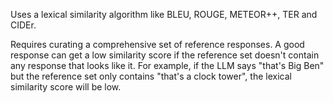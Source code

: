 Uses a lexical similarity algorithm like BLEU, ROUGE, METEOR++, TER and CIDEr.

Requires curating a comprehensive set of reference responses. A good response can get a low similarity score if the reference set doesn't contain any response that looks like it. For example, if the LLM says "that's Big Ben" but the reference set only contains "that's a clock tower", the lexical similarity score will be low.
